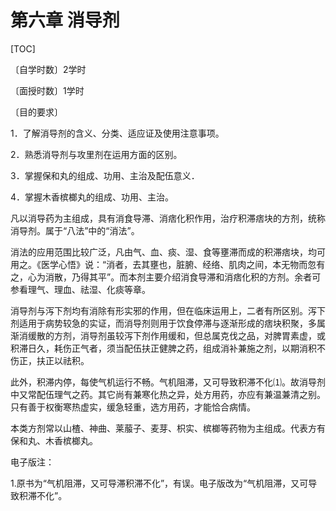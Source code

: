 # 第六章  消导剂

[TOC]

〔自学时数〕2学时

〔面授时数〕1学时

〔目的要求〕

1．了解消导剂的含义、分类、适应证及使用注意事项。

2．熟悉消导剂与攻里剂在运用方面的区别。

3．掌握保和丸的组成、功用、主治及配伍意义．

4．掌握木香槟榔丸的组成、功用、主治。

凡以消导药为主组成，具有消食导滞、消痞化积作用，治疗积滞痞块的方剂，统称消导剂。属于“八法”中的“消法”。

消法的应用范围比较广泛，凡由气、血、痰、湿、食等壅滞而成的积滞痞块，均可用之。《医学心悟》说：“消者，去其壅也，脏腑、经络、肌肉之间，本无物而忽有之，心为消散，乃得其平”。而本剂主要介绍消食导滞和消痞化积的方剂。余者可参看理气、理血、祛湿、化痰等章。

消导剂与泻下剂均有消除有形实邪的作用，但在临床运用上，二者有所区别。泻下剂适用于病势较急的实证，而消导剂则用于饮食停滞与逐渐形成的痞块积聚，多属渐消缓散的方剂，消导剂虽较泻下剂作用缓和，但总属克伐之品，对脾胃素虚，或积滞日久，耗伤正气者，须当配伍扶正健脾之药，组成消补兼施之剂，以期消积不伤正，扶正以祛积。

此外，积滞内停，每使气机运行不畅。气机阻滞，又可导致积滞不化⑴。故消导剂中又常配伍理气之药。其它尚有兼寒化热之异，处方用药，亦应有兼温兼清之别。只有善于权衡寒热虚实，缓急轻重，选方用药，才能恰合病情。

本类方剂常以山楂、神曲、莱菔子、麦芽、枳实、槟榔等药物为主组成。代表方有保和丸、木香槟榔丸。

电子版注：

1.原书为“气机阻滞，又可导滞积滞不化”，有误。电子版改为“气机阻滞，又可导致积滞不化”。
